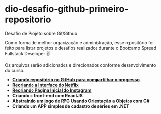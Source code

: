 # dio-desafio-github-primeiro-repositorio

Desafio de Projeto sobre Git/Github

Como forma de melhor organização e administração, esse repositório foi feito para listar projetos e desafios realizados durante o Bootcamp Spread Fullstack Developer :v:

Os arquivos serão adicionados e direcionados conforme desenvolvimento do curso. 
* [**Criando repositório no GitHub para compartilhar o progresso**](https://github.com/ninapalmadev/dio-desafio-github-primeiro-repositorio)
* [**Recriando a Interface do Netflix**](https://github.com/ninapalmadev/interface-netflix)
* [**Recriando Página Inicial do Instagram**](https://github.com/ninapalmadev/instagram-dio)
* **Criando o front-end com ReactJS**
* **Abstraindo um jogo de RPG Usando Orientação a Objetos com C#** 
* **Criando um APP simples de cadastro de séries em .NET**

